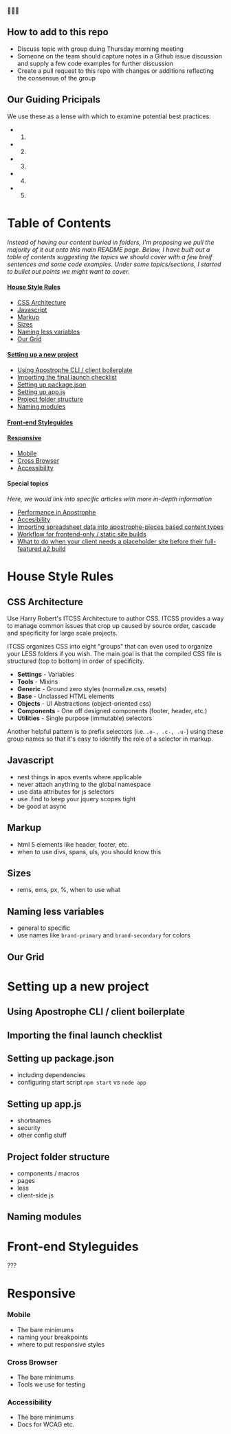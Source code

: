 :pray::pray::pray:

## How to add to this repo

* Discuss topic with group duing Thursday morning meeting
* Someone on the team should capture notes in a Github issue discussion and supply a few code examples for further discussion
* Create a pull request to this repo with changes or additions reflecting the consensus of the group

## Our Guiding Pricipals

We use these as a lense with which to examine potential best practices:

* 1.
* 2.
* 3.
* 4.
* 5.

# Table of Contents

_Instead of having our content buried in folders, I'm proposing we pull the majority of it out onto this main README page. Below, I have built out a table of contents suggesting the topics we should cover with a few breif sentences and some code examples. Under some topics/sections, I started to bullet out points we might want to cover._

#### [House Style Rules](#house)
* [CSS Architecture](#house--css)
* [Javascript](#house--javascript)
* [Markup](#house--markup)
* [Sizes](#house--sizes)
* [Naming less variables](#house--naming)
* [Our Grid](#house--grid)

#### [Setting up a new project](#newProject)
* [Using Apostrophe CLI / client boilerplate](#newProject--cli)
* [Importing the final launch checklist](#newProject--checklist)
* [Setting up package.json](#newProject--package)
* [Setting up app.js](#newProject--app)
* [Project folder structure](#newProject--folders)
* [Naming modules](#newProject--naming)

#### [Front-end Styleguides](#styleguides)

#### [Responsive](#responsive)
* [Mobile](#responsive--mobile)
* [Cross Browser](#responsive--xbrowser)
* [Accessibility](#responsive--accesibility)

#### Special topics
_Here, we would link into specific articles with more in-depth information_

* [Performance in Apostrophe](#)
* [Accesibility](#)
* [Importing spreadsheet data into apostrophe-pieces based content types](#)
* [Workflow for frontend-only / static site builds](#)
* [What to do when your client needs a placeholder site before their full-featured a2 build](#)


# <a name="house">House Style Rules

## <a name="house--css">CSS Architecture</a>

Use Harry Robert's ITCSS Architecture to author CSS. ITCSS provides a way to manage common issues that crop up caused by source order, cascade and specificity for large scale projects.

ITCSS organizes CSS into eight "groups" that can even used to organize your LESS folders if you wish. The main goal is that the compiled CSS file is structured (top to bottom) in order of specificity.

- **Settings** - Variables
- **Tools** - Mixins
- **Generic** - Ground zero styles (normalize.css, resets)
- **Base** - Unclassed HTML elements
- **Objects** - UI Abstractions (object-oriented css)
- **Components** - One off designed components (footer, header, etc.)
- **Utilities** - Single purpose (immutable) selectors

Another helpful pattern is to prefix selectors (i.e. `.o-, .c-, .u-`) using these group names so that it's easy to identify the role of a selector in markup.

## <a name="house--javascript">Javascript</a>
  * nest things in apos events where applicable
  * never attach anything to the global namespace
  * use data attributes for js selectors
  * use .find to keep your jquery scopes tight
  * be good at async
  
## <a name="house--markup">Markup</a>
  * html 5 elements like header, footer, etc.
  * when to use divs, spans, uls, you should know this
  
## <a name="house--sizes">Sizes</a>
  * rems, ems, px, %, when to use what
  
## <a name="house--naming">Naming less variables</a>
  * general to specific
  * use names like `brand-primary` and `brand-secondary` for colors
  
## <a name="house--grid">Our Grid</a>

# <a name="newProject">Setting up a new project</a>

## <a name="newProject--cli">Using Apostrophe CLI / client boilerplate</a>

## <a name="newProject--checklist">Importing the final launch checklist</a>

## <a name="newProject--package">Setting up package.json</a>
  * including dependencies
  * configuring start script `npm start` vs `node app`
  
## <a name="newProject--app">Setting up app.js</a>
  * shortnames
  * security
  * other config stuff
  
## <a name="newProject--folders">Project folder structure</a>
  * components / macros
  * pages
  * less
  * client-side js
  
## <a name="newProject--naming">Naming modules</a>

# <a name="styleguides">Front-end Styleguides</a>
???

# <a name="responsive">Responsive</a>
### <a name="responsive--mobile">Mobile</a>
  * The bare minimums
  * naming your breakpoints
  * where to put responsive styles

### <a name="responsive--xbrowser">Cross Browser</a>
  * The bare minimums
  * Tools we use for testing

### <a name="responsive--accessibility">Accessibility</a>
  * The bare minimums
  * Docs for WCAG etc.
